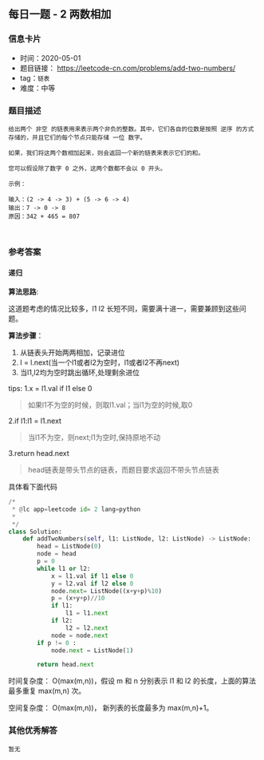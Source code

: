## 每日一题 - 2 两数相加 

### 信息卡片

- 时间：2020-05-01
- 题目链接： https://leetcode-cn.com/problems/add-two-numbers/
- tag：`链表`
- 难度：中等

### 题目描述

```
给出两个 非空 的链表用来表示两个非负的整数。其中，它们各自的位数是按照 逆序 的方式存储的，并且它们的每个节点只能存储 一位 数字。

如果，我们将这两个数相加起来，则会返回一个新的链表来表示它们的和。

您可以假设除了数字 0 之外，这两个数都不会以 0 开头。

示例：

输入：(2 -> 4 -> 3) + (5 -> 6 -> 4)
输出：7 -> 0 -> 8
原因：342 + 465 = 807

 
```



### 参考答案

#### 递归 

**算法思路**:

这道题考虑的情况比较多，l1  l2 长短不同，需要满十进一，需要兼顾到这些问题。

**算法步骤**：

1. 从链表头开始两两相加，记录进位
2. l = l.next(当一个l1或者l2为空时，l1或者l2不再next)
3. 当l1,l2均为空时跳出循环,处理剩余进位

tips:
1.x = l1.val if l1 else 0

>如果l1不为空的时候，则取l1.val；当l1为空的时候,取0

2.if l1:l1 = l1.next

>当l1不为空，则next;l1为空时,保持原地不动

3.return head.next

>head链表是带头节点的链表，而题目要求返回不带头节点链表

 
 
具体看下面代码

```python
/*
 * @lc app=leetcode id= 2 lang=python
 *
 */
class Solution:
    def addTwoNumbers(self, l1: ListNode, l2: ListNode) -> ListNode:
        head = ListNode(0)
        node = head
        p = 0
        while l1 or l2:
            x = l1.val if l1 else 0
            y = l2.val if l2 else 0
            node.next= ListNode((x+y+p)%10) 
            p = (x+y+p)//10
            if l1:
                l1 = l1.next
            if l2:
                l2 = l2.next
            node = node.next
        if p != 0 :
            node.next = ListNode(1)

        return head.next
```
 
 时间复杂度： O(max(m,n))，假设 m  和 n 分别表示 l1 和 l2 的长度，上面的算法最多重复 max(m,n) 次。
 
 空间复杂度： O(max(m,n))， 新列表的长度最多为 max(m,n)+1。
 
 

### 其他优秀解答

```
暂无
```


